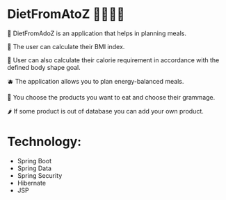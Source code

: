 # DietFromAtoZ :watermelon::avocado::pizza::eggplant:


:green_salad: DietFromAdoZ is an application that helps in planning meals. 

:sushi: The user can calculate their BMI index.  

:broccoli: User can also calculate their calorie requirement in accordance with the defined body shape goal.

:blueberries: The application allows you to plan energy-balanced meals. 

:croissant: You choose the products you want to eat and choose their grammage. 

:hot_pepper: If some product is out of database you can add your own product.



# Technology:
- Spring Boot
- Spring Data
- Spring Security
- Hibernate
- JSP
